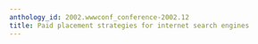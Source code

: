 ```yaml
---
anthology_id: 2002.wwwconf_conference-2002.12
title: Paid placement strategies for internet search engines
---
```

